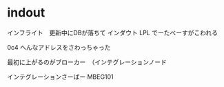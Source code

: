 # indout



インフライト　更新中にDBが落ちて
インダウト
LPL でーたべーすがこわれる


0c4 へんなアドレスをさわっちゃった



最初に上がるのがブローカー　（インテグレーションノード

インテグレーションさーばー
MBEG101

